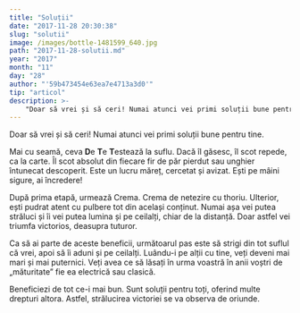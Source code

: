 ```yaml
---
title: "Soluții"
date: "2017-11-28 20:30:38"
slug: "solutii"
image: /images/bottle-1481599_640.jpg
path: "2017-11-28-solutii.md"
year: "2017"
month: "11"
day: "28"
author: "'59b473454e63ea7e4713a3d0'"
tip: "articol"
description: >-
    "Doar să vrei și să ceri! Numai atunci vei primi soluții bune pentru tine.Mai cu seamă, ceva De Te Testează la suflu. Dacă îl găsesc, îl scot repede, ca la carte. Îl scot absolut din fiecare fir de pă"
---
```

<div class="kg-card-markdown"><p>Doar să vrei și să ceri! Numai atunci vei primi soluții bune pentru tine.</p>
<p>Mai cu seamă, ceva <strong>D</strong>e <strong>T</strong>e <strong>T</strong>estează la suflu. Dacă îl găsesc, îl scot repede, ca la carte. Îl scot absolut din fiecare fir de păr pierdut sau unghier întunecat descoperit. Este un lucru măreț, cercetat și avizat. Ești pe mâini sigure, ai încredere!</p>
<p>După prima etapă, urmează Crema. Crema de netezire cu thoriu. Ulterior, ești pudrat atent cu pulbere tot din același conținut. Numai așa vei putea străluci și îi vei putea lumina și pe ceilalți, chiar de la distanță. Doar astfel vei triumfa victorios, deasupra tuturor.</p>
<p>Ca să ai parte de aceste beneficii, următoarul pas este să strigi din tot suflul că vrei, apoi să îi aduni și pe ceilalți. Luându-i pe alții cu tine, veți deveni mai mari și mai puternici. Veți avea ce să lăsați în urma voastră în anii voștri de „măturitate” fie ea electrică sau clasică.</p>
<p>Beneficiezi de tot ce-i mai bun. Sunt soluții pentru toți, oferind multe drepturi altora. Astfel, strălucirea victoriei se va observa de oriunde.</p>
</div>
    